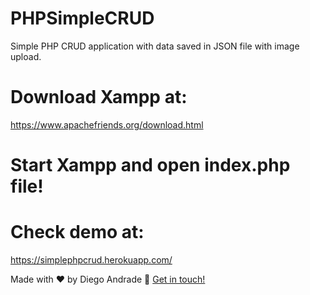 # PHPSimpleCRUD
Simple PHP CRUD application with data saved in JSON file with image upload.

# Download Xampp at:
https://www.apachefriends.org/download.html

# Start Xampp and open index.php file!

# Check demo at:
https://simplephpcrud.herokuapp.com/

Made with ♥ by Diego Andrade :wave: [Get in touch!](https://www.linkedin.com/in/diego-rodrigo-de-andrade-98a0271a0/)
